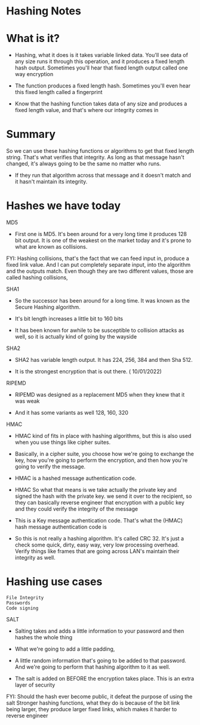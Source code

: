 # Hashing Notes

# What is it?
- Hashing, what it does is it takes variable linked data. You'll see data of any size runs it through this operation, and it produces a fixed length hash output. Sometimes you'll hear that fixed length output called one way encryption

- The function produces a fixed length hash. Sometimes you'll even hear this fixed length called a fingerprint 

- Know that the hashing function takes data of any size and produces a fixed length value, and that's where our integrity comes in

# Summary

 So we can use these hashing functions or algorithms to get that fixed length string.  That's what verifies that integrity. As long as that message hasn't changed, it's always going to be the same no matter who runs.

- If they run that algorithm across that message and it doesn't match and it hasn't maintain its integrity.

# Hashes we have today

MD5
- First one is MD5. It's been around for a very long time it produces 128 bit output. It is one of the weakest on the market today and it's prone to what are known as collisions.

FYI: Hashing collisions, that's the fact that we can feed input in, produce a fixed link value. And I can put completely separate input, into the algorithm and the outputs match. Even though they are two different values, those are called hashing collisions,

SHA1

- So the successor has been around for a long time. It was known as the Secure Hashing algorithm. 

- It's bit length increases a little bit to 160 bits

- It has been known for awhile to be susceptible to collision attacks as well, so it is actually kind of going by the wayside

SHA2

- SHA2 has variable length output. It has 224, 256, 384 and then Sha 512.

- It is the strongest encryption that is out there.  ( 10/01/2022)

RIPEMD

-  RIPEMD was designed as a replacement MD5 when they knew that it was weak

- And it has some variants as well 128, 160, 320

HMAC

- HMAC kind of fits in place with hashing algorithms, but this is also used when you use things like cipher suites. 

- Basically, in a cipher suite, you choose 
    how we're going to exchange the key, 
    how you're going to perform the encryption, 
    and then how you're going to verify the message.

- HMAC is a hashed message authentication code.

- HMAC So what that means is we take actually the private key and signed the hash with the private key. 
    we send it over to the recipient, so they can basically reverse engineer that encryption with a public key and they could verify the integrity of the message

- This is a Key message authentication code. That's what the (HMAC) hash message authentication code is

- So this is not really a hashing algorithm. It's called CRC 32. It's just a check some quick, dirty, easy way, very low processing overhead. Verify things like frames that are going across LAN's maintain their integrity as well. 

# Hashing use cases
    File Integrity
    Passwords
    Code signing

SALT
- Salting takes and adds a little information to your password and then hashes the whole thing 

- What we're going to add a little padding, 

- A little random information that's going to be added to that password. And we're going to perform that hashing algorithm to it as well.

- The salt is added on BEFORE the encryption takes place. This is an extra layer of security

FYI: Should the hash ever become public, it defeat the purpose of using the salt
     Stronger hashing functions, what they do is because of the bit link being larger, they produce larger fixed links, which makes it harder to reverse engineer
